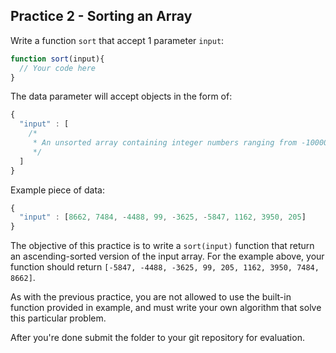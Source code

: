## Practice 2 - Sorting an Array

Write a function `sort` that accept 1 parameter `input`:

```javascript
function sort(input){
  // Your code here
}
```

The data parameter will accept objects in the form of:

```javascript
{
  "input" : [
    /*
     * An unsorted array containing integer numbers ranging from -10000 to 10000.
     */
  ]
}
```

Example piece of data:

```javascript
{
  "input" : [8662, 7484, -4488, 99, -3625, -5847, 1162, 3950, 205]
}
```

The objective of this practice is to write a `sort(input)` function that return an ascending-sorted version of the input array. For the example above, your function should return `[-5847, -4488, -3625, 99, 205, 1162, 3950, 7484, 8662]`.

As with the previous practice, you are not allowed to use the built-in function provided in example, and must write your own algorithm that solve this particular problem.

After you're done submit the folder to your git repository for evaluation.
